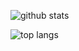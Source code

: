 
![github stats](https://github-readme-stats.vercel.app/api?username=iwgang&show_icons=true)

![top langs](https://github-readme-stats.vercel.app/api/top-langs?username=iwgang&langs_count=6&layout=compact)
